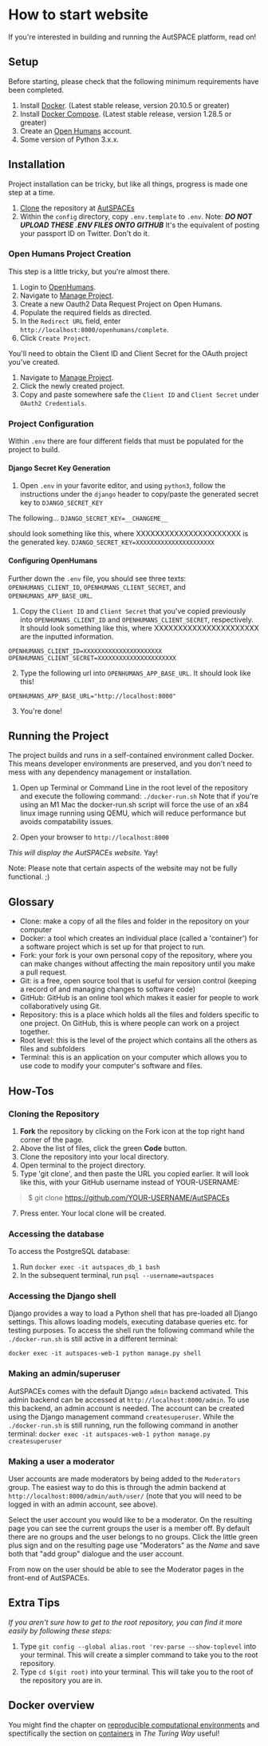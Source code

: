 # How to start website

If you're interested in building and running the AutSPACE platform, read on!

## Setup
Before starting, please check that the following minimum requirements have been completed.

1. Install [Docker](https://www.docker.com/products/docker-desktop). (Latest stable release, version 20.10.5 or greater)
2. Install [Docker Compose](https://docs.docker.com/compose/install/). (Latest stable release, version 1.28.5 or greater)
3. Create an [Open Humans](https://www.openhumans.org/) account.
4. Some version of Python 3.x.x.

## Installation
Project installation can be tricky, but like all things, progress is made one step at a time. 

1. [Clone](#cloning-the-repository) the repository at [AutSPACEs](https://github.com/alan-turing-institute/AutSPACEs)
2. Within the `config` directory, copy `.env.template` to `.env`. 
  Note: ***DO NOT UPLOAD THESE .ENV FILES ONTO GITHUB*** It's the equivalent of posting your passport ID on Twitter. Don't do it.

### Open Humans Project Creation
This step is a little tricky, but you're almost there. 

1. Login to [OpenHumans](openhumans.org). 
2. Navigate to [Manage Project](https://www.openhumans.org/direct-sharing/projects/manage/).
3. Create a new Oauth2 Data Request Project on Open Humans. 
4. Populate the required fields as directed. 
5. In the `Redirect URL` field, enter `http://localhost:8000/openhumans/complete`.
6. Click `Create Project`.

You'll need to obtain the Client ID and Client Secret for the OAuth project you've created. 

1. Navigate to [Manage Project](https://www.openhumans.org/direct-sharing/projects/manage/).
2. Click the newly created project. 
3. Copy and paste somewhere safe the `Client ID` and `Client Secret` under `OAuth2 Credentials`. 

### Project Configuration 
Within `.env` there are four different fields that must be populated for the project to build.

#### Django Secret Key Generation
1. Open `.env` in your favorite editor, and using `python3`, follow the instructions under the `django` header to copy/paste the generated secret key to `DJANGO_SECRET_KEY` 

The following...
`DJANGO_SECRET_KEY=__CHANGEME__`

should look something like this, where XXXXXXXXXXXXXXXXXXXXXX is the generated key. 
`DJANGO_SECRET_KEY=XXXXXXXXXXXXXXXXXXXXXX`

#### Configuring OpenHumans
Further down the `.env` file, you should see three texts: `OPENHUMANS_CLIENT_ID`, `OPENHUMANS_CLIENT_SECRET`, and `OPENHUMANS_APP_BASE_URL`.

1. Copy the `Client ID` and `Client Secret` that you've copied previously into `OPENHUMANS_CLIENT_ID` and `OPENHUMANS_CLIENT_SECRET`, respectively.
It should look something like this, where XXXXXXXXXXXXXXXXXXXXXX are the inputted information. 
```
OPENHUMANS_CLIENT_ID=XXXXXXXXXXXXXXXXXXXXXX
OPENHUMANS_CLIENT_SECRET=XXXXXXXXXXXXXXXXXXXXXX
````

2. Type the following url into `OPENHUMANS_APP_BASE_URL`.
It should look like this!

```
OPENHUMANS_APP_BASE_URL="http://localhost:8000"
```

3. You're done!

## Running the Project
The project builds and runs in a self-contained environment called Docker. This means developer environments are preserved, and you don't need to mess with any dependency management or installation.

1. Open up Terminal or Command Line in the root level of the repository and execute the following command: `./docker-run.sh`
   Note that if you're using an M1 Mac the docker-run.sh script will force the use of an x84 linux image running using
   QEMU, which will reduce performance but avoids compatability issues.

2. Open your browser to `http://localhost:8000`

*This will display the AutSPACEs website.* Yay!

Note: Please note that certain aspects of the website may not be fully functional. ;)

## Glossary 

* Clone: make a copy of all the files and folder in the repository on your computer
* Docker: a tool which creates an individual place (called a 'container') for a software project which is set up for that project to run.
* Fork: your fork is your own personal copy of the repository, where you can make changes without affecting the main repository until you make a pull request. 
* Git: is a free, open source tool that is useful for version control (keeping a record of and managing changes to software code)
* GitHub: GitHub is an online tool which makes it easier for people to work collaboratively using Git. 
* Repository: this is a place which holds all the files and folders specific to one project. On GitHub, this is where people can work on a project together. 
* Root level: this is the level of the project which contains all the others as files and subfolders
* Terminal: this is an application on your computer which allows you to use code to modify your computer's software and files. 

## How-Tos 

### Cloning the Repository
  1. **Fork** the repository by clicking on the Fork icon at the top right hand corner of the page. 
  2. Above the list of files, click the green **Code** button.
  3. Clone the repository into your local directory. 
  4. Open terminal to the project directory.
  5. Type 'git clone', and then paste the URL you copied earlier. It will look like this, with your GitHub username instead of YOUR-USERNAME:
  >$ git clone https://github.com/YOUR-USERNAME/AutSPACEs
  7. Press enter. Your local clone will be created. 

### Accessing the database

To access the PostgreSQL database:

1. Run `docker exec -it autspaces_db_1 bash`
2. In the subsequent terminal, run `psql --username=autspaces`

### Accessing the Django shell

Django provides a way to load a Python shell that has pre-loaded all Django settings. This allows loading models, executing database queries etc. for testing purposes. To access the shell run the following command while the `./docker-run.sh` is still active in a different terminal:

`docker exec -it autspaces-web-1 python manage.py shell`

### Making an admin/superuser

AutSPACEs comes with the default Django `admin` backend activated. This admin backend can be accessed at `http://localhost:8000/admin`. To use this backend, an admin account is needed. The account can be created using the Django management command `createsuperuser`. While the `./docker-run.sh` is still running, run the following command in another terminal: `docker exec -it autspaces-web-1 python manage.py createsuperuser`

### Making a user a moderator

User accounts are made moderators by being added to the `Moderators` group. The easiest way to do this is through the admin backend at `http://localhost:8000/admin/auth/user/` (note that you will need to be logged in with an admin account, see above). 

Select the user account you would like to be a moderator. On the resulting page you can see the current groups the user is a member off. By default there are no groups and the user belongs to no groups. Click the little green plus sign and on the resulting page use "Moderators" as the _Name_ and save both that "add group" dialogue and the user account. 

From now on the user should be able to see the Moderator pages in the front-end of AutSPACEs.


## Extra Tips

*If you aren't sure how to get to the root repository, you can find it more easily by following these steps:* 

1. Type `git config --global alias.root 'rev-parse --show-toplevel` into your terminal. This will create a simpler command to take you to the root repository. 
2. Type `cd $(git root)` into your terminal. This will take you to the root of the repository you are in. 

## Docker overview 

You might find the chapter on [reproducible computational environments](https://the-turing-way.netlify.app/reproducible-research/renv.html) and spectifically the section on [containers](https://the-turing-way.netlify.app/reproducible-research/renv/renv-containers.html) in _The Turing Way_ useful!
